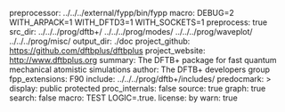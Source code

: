 preprocessor:
        ../../../external/fypp/bin/fypp
macro:
        DEBUG=2
        WITH_ARPACK=1
        WITH_DFTD3=1
        WITH_SOCKETS=1
preprocess:
        true
src_dir:
        ../../../prog/dftb+/
        ../../../prog/modes/
        ../../../prog/waveplot/
        ../../../prog/misc/
output_dir: ./doc
project_github: https://github.com/dftbplus/dftbplus
project_website: http://www.dftbplus.org
summary: The DFTB+ package for fast quantum mechanical atomistic simulations
author: The DFTB+ developers group
fpp_extensions:
         F90
include:
         ../../../prog/dftb+/includes/
predocmark: >
display: public
         protected
proc_internals:
        false
source: true
graph: true
search: false
macro: TEST
       LOGIC=.true.
license: by
warn: true
